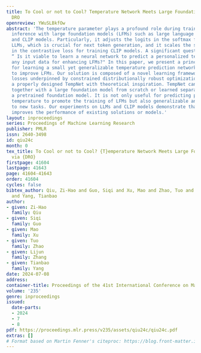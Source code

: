 ```yaml
---
title: To Cool or not to Cool? Temperature Network Meets Large Foundation Models via
  DRO
openreview: YWuSLBkfOw
abstract: 'The temperature parameter plays a profound role during training and/or
  inference with large foundation models (LFMs) such as large language models (LLMs)
  and CLIP models. Particularly, it adjusts the logits in the softmax function in
  LLMs, which is crucial for next token generation, and it scales the similarities
  in the contrastive loss for training CLIP models. A significant question remains:
  “ Is it viable to learn a neural network to predict a personalized temperature of
  any input data for enhancing LFMs?" In this paper, we present a principled framework
  for learning a small yet generalizable temperature prediction network (TempNet)
  to improve LFMs. Our solution is composed of a novel learning framework with robust
  losses underpinned by constrained distributionally robust optimization (DRO), and
  a properly designed TempNet with theoretical inspiration. TempNet can be trained
  together with a large foundation model from scratch or learned separately given
  a pretrained foundation model. It is not only useful for predicting personalized
  temperature to promote the training of LFMs but also generalizable and transferable
  to new tasks. Our experiments on LLMs and CLIP models demonstrate that TempNet greatly
  improves the performance of existing solutions or models.'
layout: inproceedings
series: Proceedings of Machine Learning Research
publisher: PMLR
issn: 2640-3498
id: qiu24c
month: 0
tex_title: To Cool or not to Cool? {T}emperature Network Meets Large Foundation Models
  via {DRO}
firstpage: 41604
lastpage: 41643
page: 41604-41643
order: 41604
cycles: false
bibtex_author: Qiu, Zi-Hao and Guo, Siqi and Xu, Mao and Zhao, Tuo and Zhang, Lijun
  and Yang, Tianbao
author:
- given: Zi-Hao
  family: Qiu
- given: Siqi
  family: Guo
- given: Mao
  family: Xu
- given: Tuo
  family: Zhao
- given: Lijun
  family: Zhang
- given: Tianbao
  family: Yang
date: 2024-07-08
address:
container-title: Proceedings of the 41st International Conference on Machine Learning
volume: '235'
genre: inproceedings
issued:
  date-parts:
  - 2024
  - 7
  - 8
pdf: https://proceedings.mlr.press/v235/assets/qiu24c/qiu24c.pdf
extras: []
# Format based on Martin Fenner's citeproc: https://blog.front-matter.io/posts/citeproc-yaml-for-bibliographies/
---
```

